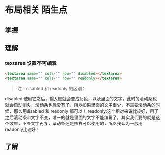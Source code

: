 # 布局相关 陌生点
## 掌握
## 理解
### textarea 设置不可编辑 
```html
<textarea name="" cols="" row="" disabled></textarea>
<textarea name="" cols="" row="" readonly></textarea>
```
> 注：disabled 和 readonly 的区别：

disabled:使用它之后，输入框就会变成灰色，以及里面的文字，此时的滚动条也就会自动消失，滚动条也就没有了，所以如果里面的文字很少，不需要滚动条的时候，那么用disabled 和 readonly 都可以！
readonly:这个相对来说比较好，用了之后滚动条和文字不变，唯一的就是里面的文字不能编辑了，其实我们要的就是这个效果，不管文字再多，滚动条还是照样可以使用的，所以我认为一般用readonly比较好！

### 
## 了解